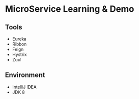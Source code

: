 # MicroService Learning & Demo
## Tools
* Eureka
* Ribbon
* Feign
* Hystrix
* Zuul

## Environment
* IntelliJ IDEA
* JDK 8
